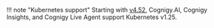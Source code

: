!!! note "Kubernetes support"
    Starting with [v4.52](https://docs.cognigy.com/release-notes/4.52/), Cognigy.AI, Cognigy Insights, and Cognigy Live Agent support Kubernetes v1.25.
